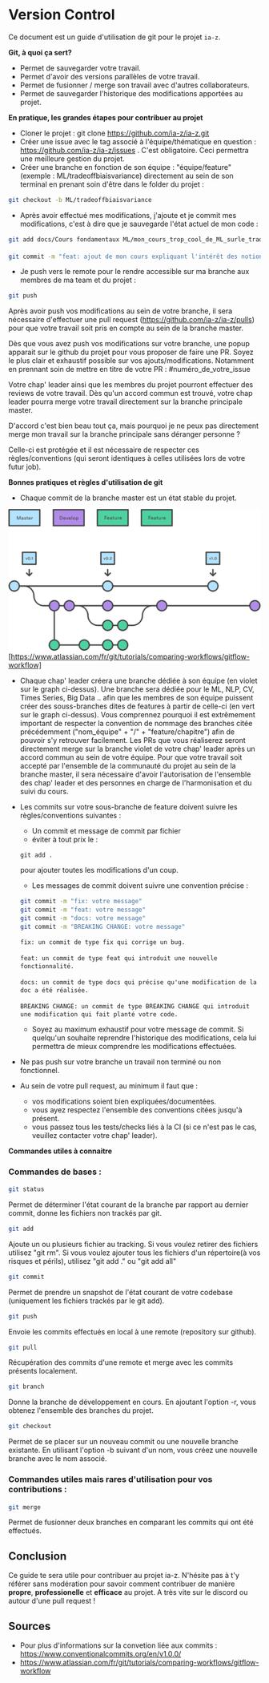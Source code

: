 # Version Control 

Ce document est un guide d'utilisation de git pour le projet `ia-z`.

**Git, à quoi ça sert?**

- Permet de sauvegarder votre travail.
- Permet d'avoir des versions parallèles de votre travail.
- Permet de fusionner / merge son travail avec d'autres collaborateurs.
- Permet de sauvegarder l'historique des modifications apportées au projet.

**En pratique, les grandes étapes pour contribuer au projet**

- Cloner le projet : git clone https://github.com/ia-z/ia-z.git
- Créer une issue avec le tag associé à l'équipe/thématique en question : https://github.com/ia-z/ia-z/issues . C'est obligatoire. Ceci permettra une meilleure gestion du projet.
- Créer une branche en fonction de son équipe : "équipe/feature" (exemple : ML/tradeoffbiaisvariance) directement au sein de son terminal en prenant soin d'être dans le folder du projet : 

```bash
git checkout -b ML/tradeoffbiaisvariance
```

- Après avoir effectué mes modifications, j'ajoute et je commit mes modifications, c'est à dire que je sauvegarde l'état actuel de mon code :

```bash
git add docs/Cours fondamentaux ML/mon_cours_trop_cool_de_ML_surle_tradeoffbiaisvariance.md

git commit -m "feat: ajout de mon cours expliquant l'intérêt des notions X et Y pour le tradeoff biais variance"
```

- Je push vers le remote pour le rendre accessible sur ma branche aux membres de ma team et du projet :

```bash
git push
```

Après avoir push vos modifications au sein de votre branche, il sera nécessaire d'effectuer une pull request (https://github.com/ia-z/ia-z/pulls) pour que votre travail soit pris en compte au sein de la branche master. 

Dès que vous avez push vos modifications sur votre branche, une popup apparait sur le github du projet pour vous proposer de faire une PR. Soyez le plus clair et exhaustif possible sur vos ajouts/modifications. Notamment en prennant soin de mettre en titre de votre PR : #numéro_de_votre_issue 

Votre chap' leader ainsi que les membres du projet pourront effectuer des reviews de votre travail. Dès qu'un accord commun est trouvé, votre chap leader pourra merge votre travail directement sur la branche principale master.

D'accord c'est bien beau tout ça, mais pourquoi je ne peux pas directement merge mon travail sur la branche principale sans déranger personne ?

Celle-ci est protégée et il est nécessaire de respecter ces règles/conventions (qui seront identiques à celles utilisées lors de votre futur job).


**Bonnes pratiques et règles d'utilisation de git**

- Chaque commit de la branche master est un état stable du projet.

![](imagess/workflow_git.png)[https://www.atlassian.com/fr/git/tutorials/comparing-workflows/gitflow-workflow]

- Chaque chap' leader créera une branche dédiée à son équipe (en violet sur le graph ci-dessus). Une branche sera dédiée pour le ML, NLP, CV, Times Series, Big Data .. afin que les membres de son équipe puissent créer des souss-branches dites de features à partir de celle-ci (en vert sur le graph ci-dessus). Vous comprennez pourquoi il est extrêmement important de respecter la convention de nommage des branches citée précédemment ("nom_équipe" + "/" + "feature/chapitre")  afin de pouvoir s'y retrouver facilement. Les PRs que vous réaliserez seront directement merge sur la branche violet de votre chap' leader après un accord commun au sein de votre équipe. Pour que votre travail soit accepté par l'ensemble de la communauté du projet au sein de la branche master, il sera nécessaire d'avoir l'autorisation de l'ensemble des chap' leader et des personnes en charge de l'harmonisation et du suivi du cours.


- Les commits sur votre sous-branche de feature doivent suivre les règles/conventions suivantes : 

    * Un commit et message de commit par fichier
    * éviter à tout prix le : 
    ```
    git add . 
    ```
    pour ajouter toutes les modifications d'un coup.

    * Les messages de commit doivent suivre une convention précise : 

    ```bash
    git commit -m "fix: votre message"
    git commit -m "feat: votre message"
    git commit -m "docs: votre message"
    git commit -m "BREAKING CHANGE: votre message"
    ```

    ```
    fix: un commit de type fix qui corrige un bug.

    feat: un commit de type feat qui introduit une nouvelle fonctionnalité.

    docs: un commit de type docs qui précise qu'une modification de la doc a été réalisée.

    BREAKING CHANGE: un commit de type BREAKING CHANGE qui introduit une modification qui fait planté votre code.
    ```

    * Soyez au maximum exhaustif pour votre message de commit. Si quelqu'un souhaite reprendre l'historique des modifications, cela lui permettra de mieux comprendre les modifications effectuées.

- Ne pas push sur votre branche un travail non terminé ou non fonctionnel. 

- Au sein de votre pull request, au minimum il faut que :

    * vos modifications soient bien expliquées/documentées.
    * vous ayez respectez l'ensemble des conventions citées jusqu'à présent.
    * vous passez tous les tests/checks liés à la CI (si ce n'est pas le cas, veuillez contacter votre chap' leader).

**Commandes utiles à connaitre**

### Commandes de bases : 

```bash
git status 
```

Permet de déterminer l'état courant de la branche par rapport au dernier commit, donne les fichiers non trackés par git.

```bash
git add 
```

Ajoute un ou plusieurs fichier au tracking. Si vous voulez retirer des fichiers utilisez "git rm". Si vous voulez ajouter tous les fichiers d'un répertoire(à vos risques et périls), utilisez "git add ." ou "git add all"

```bash
git commit
```

Permet de prendre un snapshot de l'état courant de votre codebase (uniquement les fichiers trackés par le git add).

```bash
git push
```

Envoie les commits effectués en local à une remote (repository sur github).

```bash
git pull
```

Récupération des commits d'une remote et merge avec les commits présents localement.

```bash
git branch
```

Donne la branche de développement en cours. En ajoutant l'option -r, vous obtenez l'ensemble des branches du projet.

```bash
git checkout
```

Permet de se placer sur un nouveau commit ou une nouvelle branche existante. En utilisant l'option -b suivant d'un nom, vous créez une nouvelle branche avec le nom associé.

### Commandes utiles mais rares d'utilisation pour vos contributions :

```bash
git merge
```

Permet de fusionner deux branches en comparant les commits qui ont été effectués.

## Conclusion

Ce guide te sera utile pour contribuer au projet ia-z. N'hésite pas à t'y référer sans modération pour savoir comment contribuer de manière **propre**, **professionelle** et **efficace** au projet. A très vite sur le discord ou autour d'une pull request ! 

## Sources
* Pour plus d'informations sur la convetion liée aux commits : https://www.conventionalcommits.org/en/v1.0.0/
* https://www.atlassian.com/fr/git/tutorials/comparing-workflows/gitflow-workflow